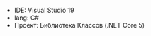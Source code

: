 <ul>
  <li>IDE: Visual Studio 19</li>
  <li>lang: C#</li>
  <li>Проект: Библиотека Классов (.NET Core 5)</li>
</ul>
